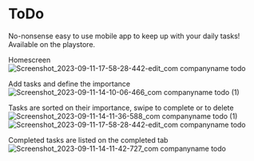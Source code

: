 # ToDo
No-nonsense easy to use mobile app to keep up with your daily tasks! Available on the playstore.

Homescreen
![Screenshot_2023-09-11-17-58-28-442-edit_com companyname todo](https://github.com/Woetroer/ToDo/assets/92635454/55900e01-15d0-498d-be62-c8f1ff1ee33e)

Add tasks and define the importance
![Screenshot_2023-09-11-14-10-06-466_com companyname todo (1)](https://github.com/Woetroer/ToDo/assets/92635454/1c6db892-78d5-460f-a443-95530b6dc382)

Tasks are sorted on their importance, swipe to complete or to delete
![Screenshot_2023-09-11-14-11-36-588_com companyname todo (1)](https://github.com/Woetroer/ToDo/assets/92635454/4c279642-4898-49f7-86d7-49cead26dd5c)
![Screenshot_2023-09-11-17-58-28-442-edit_com companyname todo](https://github.com/Woetroer/ToDo/assets/92635454/4be78fdb-7315-4492-8f3e-c5714fd6b02d)

Completed tasks are listed on the completed tab
![Screenshot_2023-09-11-14-11-42-727_com companyname todo](https://github.com/Woetroer/ToDo/assets/92635454/e47885a9-b2e1-45d0-83fa-c0fea1a179dc)

